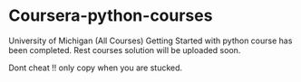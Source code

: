 # Coursera-python-courses
University of Michigan (All Courses)
Getting Started with python course has been completed.
Rest courses solution will be uploaded soon.

Dont cheat !! only copy when you are stucked.
